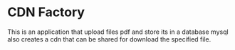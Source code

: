 


<div class="container">
    <h1>CDN Factory</h1>
    <p>
        This is an application that upload files pdf and store its in a database mysql
        also creates a cdn that can be shared for download the specified file.
    </p>
</div>